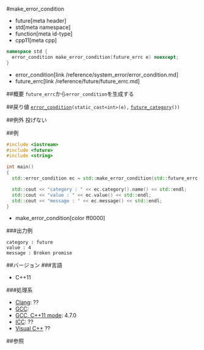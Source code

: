 #make_error_condition
* future[meta header]
* std[meta namespace]
* function[meta id-type]
* cpp11[meta cpp]

```cpp
namespace std {
  error_condition make_error_condition(future_errc e) noexcept;
}
```
* error_condition[link /reference/system_error/error_condition.md]
* future_errc[link /reference/future/future_errc.md]

##概要
`future_errc`から`error_condition`を生成する


##戻り値
[`error_condition`](/reference/system_error/error_condition.md)`(static_cast<int>(e),` [`future_category`](future_category.md)`())`


##例外
投げない


##例
```cpp
#include <iostream>
#include <future>
#include <string>

int main()
{
  std::error_condition ec = std::make_error_condition(std::future_errc::broken_promise);

  std::cout << "category : " << ec.category().name() << std::endl;
  std::cout << "value : " << ec.value() << std::endl;
  std::cout << "message : " << ec.message() << std::endl;
}
```
* make_error_condition[color ff0000]

###出力例
```
category : future
value : 4
message : Broken promise
```

##バージョン
###言語
- C++11

###処理系
- [Clang](/implementation.md#clang): ??
- [GCC](/implementation.md#gcc): 
- [GCC, C++11 mode](/implementation.md#gcc): 4.7.0
- [ICC](/implementation.md#icc): ??
- [Visual C++](/implementation.md#visual_cpp) ??


##参照


